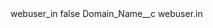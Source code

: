 <?xml version="1.0" encoding="UTF-8"?>
<CustomMetadata xmlns="http://soap.sforce.com/2006/04/metadata" xmlns:xsi="http://www.w3.org/2001/XMLSchema-instance" xmlns:xsd="http://www.w3.org/2001/XMLSchema">
    <label>webuser_in</label>
    <protected>false</protected>
    <values>
        <field>Domain_Name__c</field>
        <value xsi:type="xsd:string">webuser.in</value>
    </values>
</CustomMetadata>
